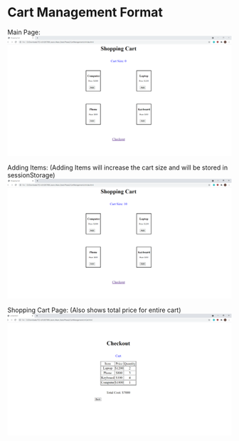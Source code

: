 # Cart Management Format
Main Page:
![Home](/Phase2/CartManagement/images/cmHome.png)


Adding Items: (Adding Items will increase the cart size and will be stored in sessionStorage)
![Add](/Phase2/CartManagement/images/cmAdd.png)


Shopping Cart Page: (Also shows total price for entire cart)
![Cart](/Phase2/CartManagement/images/cmCart.png)